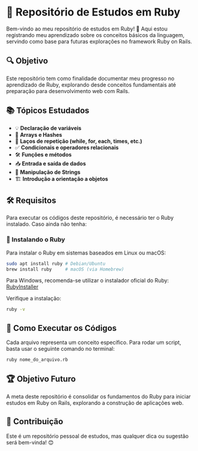 # 📌 Repositório de Estudos em Ruby

Bem-vindo ao meu repositório de estudos em Ruby! 🚀 Aqui estou registrando meu aprendizado sobre os conceitos básicos da linguagem, servindo como base para futuras explorações no framework Ruby on Rails.

## 🔍 Objetivo
Este repositório tem como finalidade documentar meu progresso no aprendizado de Ruby, explorando desde conceitos fundamentais até preparação para desenvolvimento web com Rails.

## 📚 Tópicos Estudados
- 💡 **Declaração de variáveis**
- 📌 **Arrays e Hashes**
- 🔄 **Laços de repetição (while, for, each, times, etc.)**
- ✅ **Condicionais e operadores relacionais**
- 🛠 **Funções e métodos**
- 📥 **Entrada e saída de dados**
- 🔧 **Manipulação de Strings**
- 🏗 **Introdução a orientação a objetos**

## 🛠 Requisitos
Para executar os códigos deste repositório, é necessário ter o Ruby instalado. Caso ainda não tenha:

### 📌 Instalando o Ruby
Para instalar o Ruby em sistemas baseados em Linux ou macOS:
```sh
sudo apt install ruby # Debian/Ubuntu
brew install ruby     # macOS (via Homebrew)
```
Para Windows, recomenda-se utilizar o instalador oficial do Ruby: [RubyInstaller](https://rubyinstaller.org/)

Verifique a instalação:
```sh
ruby -v
```

## 🚀 Como Executar os Códigos
Cada arquivo representa um conceito específico. Para rodar um script, basta usar o seguinte comando no terminal:
```sh
ruby nome_do_arquivo.rb
```

## 🏆 Objetivo Futuro
A meta deste repositório é consolidar os fundamentos do Ruby para iniciar estudos em Ruby on Rails, explorando a construção de aplicações web.

## 📌 Contribuição
Este é um repositório pessoal de estudos, mas qualquer dica ou sugestão será bem-vinda! 😊

